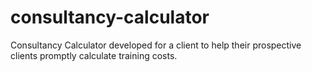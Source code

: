 # consultancy-calculator
Consultancy Calculator developed for a client to help their prospective clients promptly calculate training costs.
